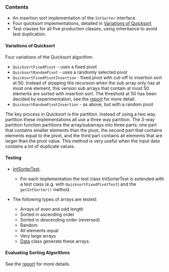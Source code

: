 ### Contents

* An insertion sort implementation of the `IntSorter` interface.
* Four quicksort implementations, detailed in [Variations of Quicksort](#variations-of-quicksort)
* Test classes for all five production classes, using inheritance to avoid test duplication.

#### Variations of Quicksort

Four variations of the Quicksort algorithm:

* `QuicksortFixedPivot` - uses a fixed pivot
* `QuicksortRandomPivot` - uses a randomly selected pivot
* `QuicksortFixedPivotInsertion` - fixed pivot with cut-off to insertion sort
  at 50.  Instead of stopping the recursion when the sub array only has at most
  one element, this version sub arrays that contain at most 50
  elements are sorted with insertion sort. The threshold at 50 has been decided by
  experimentation, see the [report](docs/A-Sudy-of-Quicksort(Tilda_Jansson).pdf) for more detail.
* `QuicksortRandomPivotInsertion` - as above, but with a random pivot

The key process in Quicksort is the partition. Instead of using a two way partition these implementations all use a three way partition. The 3-way partition function partitions the array/subarrays into three parts: one part that contains smaller elements than the pivot, the second part that contains elements equal to the pivot, and the third part contains all elements that are larger than the pivot value. This method is very useful when the input data contains a lot of duplicate values.

#### Testing

* [IntSorterTest](src/IntSorterTest.java).
    - For each implementation the test class IntSorterTest is extended with a
      test class (e.g. with `QuicksortFixedPivotTest`) and the `getIntSorter()` method.


* The following types of arrays are tested:
    - Arrays of even and odd length
    - Sorted in ascending order
    - Sorted in descending order (reversed)
    - Random
    - All elements equal
    - Very large arrays
    - [Data](src/Data.java) class generate these arrays.


#### Evaluating Sorting Algorithms

See the [report](docs/A-Sudy-of-Quicksort(Tilda_Jansson).pdf) for more details.
